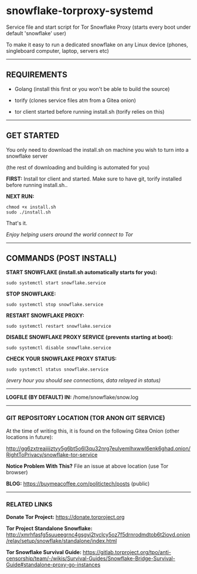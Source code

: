 # snowflake-torproxy-systemd

Service file and start script for Tor Snowflake Proxy (starts every boot under default 'snowflake' user)

To make it easy to run a dedicated snowflake on any Linux device (phones, singleboard computer, laptop, servers etc)

---

## REQUIREMENTS

* Golang (install this first or you won't be able to build the source)

* torify (clones service files atm from a Gitea onion)

* tor client started before running install.sh (torify relies on this)

---

## GET STARTED

You only need to download the install.sh on machine you wish to turn into a snowflake server

(the rest of downloading and building is automated for you)

**FIRST:** Install tor client and started. Make sure to have git, torify installed before running install.sh..

**NEXT RUN:**

    chmod +x install.sh
    sudo ./install.sh

That's it.

*Enjoy helping users around the world connect to Tor*

---

## COMMANDS (POST INSTALL)

**START SNOWFLAKE (install.sh automatically starts for you):**

    sudo systemctl start snowflake.service

**STOP SNOWFLAKE:**

    sudo systemctl stop snowflake.service

**RESTART SNOWFLAKE PROXY:**

    sudo systemctl restart snowflake.service

**DISABLE SNOWFLAKE PROXY SERVICE (prevents starting at boot):**

    sudo systemctl disable snowflake.service 

**CHECK YOUR SNOWFLAKE PROXY STATUS:**

    sudo systemctl status snowflake.service

*(every hour you should see connections, data relayed in status)*

---

**LOGFILE (BY DEFAULT) IN:** /home/snowflake/snow.log

---

### GIT REPOSITORY LOCATION (TOR ANON GIT SERVICE) 

At the time of writing this, it is found on the following Gitea Onion (other locations in future):

http://gg6zxtreajiijztyy5g6bt5o6l3qu32nrg7eulyemlhxwwl6enk6ghad.onion/RightToPrivacy/snowflake-tor-service

**Notice Problem With This?** File an issue at above location (use Tor browser)

**BLOG:** https://buymeacoffee.com/politictech/posts (public)

---

### RELATED LINKS

**Donate Tor Project:** https://donate.torproject.org

**Tor Project Standalone Snowflake:** http://xmrhfasfg5suueegrnc4gsgyi2tyclcy5oz7f5drnrodmdtob6t2ioyd.onion/relay/setup/snowflake/standalone/index.html

**Tor Snowflake Survival Guide:** https://gitlab.torproject.org/tpo/anti-censorship/team/-/wikis/Survival-Guides/Snowflake-Bridge-Survival-Guide#standalone-proxy-go-instances
